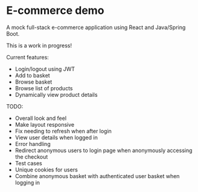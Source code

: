 # E-commerce demo

A mock full-stack e-commerce application using React and Java/Spring Boot.

This is a work in progress!

Current features:
* Login/logout using JWT
* Add to basket
* Browse basket
* Browse list of products
* Dynamically view product details


TODO:
* Overall look and feel
* Make layout responsive
* Fix needing to refresh when after login
* View user details when logged in
* Error handling
* Redirect anonymous users to login page when anonymously accessing the checkout
* Test cases
* Unique cookies for users
* Combine anonymous basket with authenticated user basket when logging in

